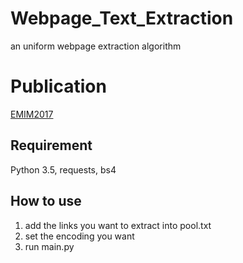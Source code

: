 # Webpage_Text_Extraction
an uniform webpage extraction algorithm

# Publication
[EMIM2017](https://www.researchgate.net/publication/318391632_An_Algorithm_to_Extract_and_Judge_the_Main_Text_Based_on_the_Law_of_Total_Probability)

## Requirement
Python 3.5, requests, bs4

## How to use
1. add the links you want to extract into pool.txt <br>
2. set the encoding you want <br>
3. run main.py <br>

